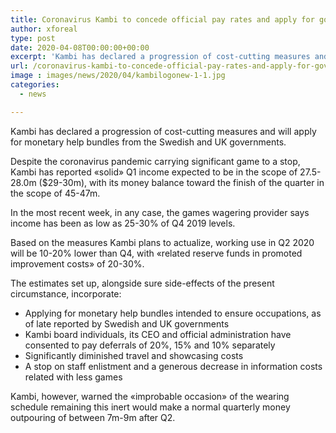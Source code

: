 ```yaml
---
title: Coronavirus Kambi to concede official pay rates and apply for government support
author: xforeal 
type: post
date: 2020-04-08T00:00:00+00:00
excerpt: 'Kambi has declared a progression of cost-cutting measures and will apply for monetary help bundles from the Swedish and UK governments '
url: /coronavirus-kambi-to-concede-official-pay-rates-and-apply-for-government-support/
image : images/news/2020/04/kambilogonew-1-1.jpg
categories:
  - news

---
```

Kambi has declared a progression of cost-cutting measures and will apply for monetary help bundles from the Swedish and UK governments. 

Despite the coronavirus pandemic carrying significant game to a stop, Kambi has reported &#171;solid&#187; Q1 income expected to be in the scope of 27.5-28.0m ($29-30m), with its money balance toward the finish of the quarter in the scope of 45-47m. 

In the most recent week, in any case, the games wagering provider says income has been as low as 25-30&percnt; of Q4 2019 levels. 

Based on the measures Kambi plans to actualize, working use in Q2 2020 will be 10-20&percnt; lower than Q4, with &#171;related reserve funds in promoted improvement costs&#187; of 20-30&percnt;. 

The estimates set up, alongside sure side-effects of the present circumstance, incorporate: 

  * Applying for monetary help bundles intended to ensure occupations, as of late reported by Swedish and UK governments 
  * Kambi board individuals, its CEO and official administration have consented to pay deferrals of 20&percnt;, 15&percnt; and 10&percnt; separately 
  * Significantly diminished travel and showcasing costs 
  * A stop on staff enlistment and a generous decrease in information costs related with less games 

Kambi, however, warned the &#171;improbable occasion&#187; of the wearing schedule remaining this inert would make a normal quarterly money outpouring of between 7m-9m after Q2.